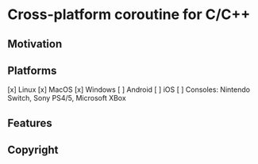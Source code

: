 # Cross-platform coroutine for C/C++

## Motivation

## Platforms

[x] Linux
[x] MacOS
[x] Windows
[ ] Android
[ ] iOS
[ ] Consoles: Nintendo Switch, Sony PS4/5, Microsoft XBox

## Features

## Copyright